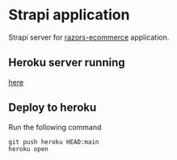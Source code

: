 # Strapi application

Strapi server for [razors-ecommerce](https://github.com/rparias/razors-ecommerce) application.

## Heroku server running

[here](https://strapi-svelte-razors-server.herokuapp.com/)

## Deploy to heroku

Run the following command
```
git push heroku HEAD:main
heroku open
```
